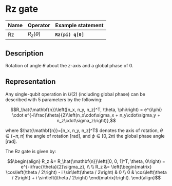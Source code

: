 # Rz gate

| Name | Operator      | Example statement |
|------|---------------|-------------------|
| Rz   | $R_z(\theta)$ | **`Rz(pi) q[0]`** |

## Description

Rotation of angle $\theta$ about the _z_-axis and a global phase of $0$.

## Representation

Any single-qubit operation in $U(2)$ (including global phase) can be described with 5 parameters by the following:

$$R_\hat{\mathbf{n}}\left([n_x, n_y, n_z]^T, \theta, \phi\right) = e^{i\phi} \cdot e^{-i\frac{\theta}{2}\left(n_x\cdot\sigma_x + n_y\cdot\sigma_y + n_z\cdot\sigma_z\right)},$$

where $\hat{\mathbf{n}}=[n_x, n_y, n_z]^T$ denotes the axis of rotation, $\theta\in(-\pi, \pi]$ the angle of rotation [rad], and $\phi\in[0,2\pi)$ the global phase angle [rad].

The Rz gate is given by:

$$\begin{align}
R_z &= R_\hat{\mathbf{n}}\left([0, 0, 1]^T, \theta, 0\right) = e^{-i\frac{\theta}{2}\sigma_z}, \\
\\
R_z &= \left(\begin{matrix}
\cos\left(\theta / 2\right) - i \sin\left(\theta / 2\right) & 0 \\
0 &  \cos\left(\theta / 2\right) + i \sin\left(\theta / 2\right)
\end{matrix}\right).
\end{align}$$
